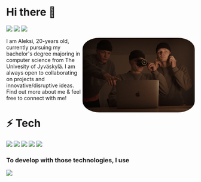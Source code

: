 # Hi there 👋
[<img src="https://img.shields.io/badge/linkedin-%230077B5.svg?&style=for-the-badge&logo=linkedin&logoColor=white" />](https://fi.linkedin.com/in/aleksi-puttonen) [<img src="https://img.shields.io/badge/gmail-D14836?&style=for-the-badge&logo=gmail&logoColor=white" />](mailto:aleksi.puttonen@gmail.com) [<img src="https://img.shields.io/badge/instagram-%23E4405F.svg?&style=for-the-badge&logo=instagram&logoColor=white" />](https://www.instagram.com/aleksi_puttonen/)

<img align="right" src="https://github.com/Pythonen/Pythonen/blob/main/mex3.png" style="border-radius:15%;" />

I am Aleksi, 20-years old, currently pursuing my bachelor's degree majoring in computer science from The Univesity of Jyväskylä. 
I am always open to collaborating on projects and innovative/disruptive ideas. 
Find out more about me & feel free to connect with me! 

# ⚡️ Tech
<img src="https://img.shields.io/badge/python%20-%2314354C.svg?&style=for-the-badge&logo=python&logoColor=white"> <img src="https://img.shields.io/badge/flask%20-%2314354C.svg?&style=for-the-badge&logo=flask&logoColor=white"> <img src="https://img.shields.io/badge/javascript%20-%23323330.svg?&style=for-the-badge&logo=javascript&logoColor=%23F7DF1E"> <img src="https://img.shields.io/badge/react%20-%2320232a.svg?&style=for-the-badge&logo=react&logoColor=%2361DAFB"> <img src="https://img.shields.io/badge/MongoDB-%234ea94b.svg?&style=for-the-badge&logo=mongodb&logoColor=white">

### To develop with those technologies, I use
<img src="https://img.shields.io/badge/apple-macbook%20pro%202019-%23999999.svg?&style=for-the-badge&logo=apple&logoColor=white">
